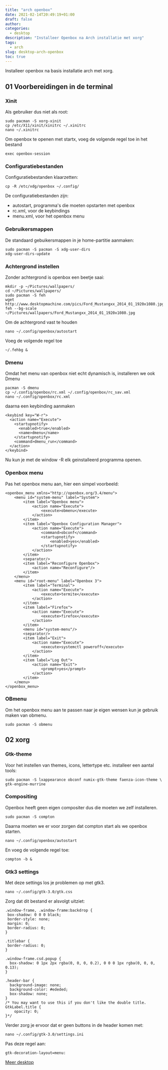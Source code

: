 ```yaml
---
title: "arch openbox"
date: 2021-02-14T20:49:19+01:00
draft: false
author:
categories:
  - desktop
description: "Installeer Openbox na Arch installatie met xorg"
tags:
  - arch
slug: desktop-arch-openbox
toc: true
---
```


Installeer openbox na basis installatie arch met xorg.

<!--more-->

## 01 Voorbereidingen in de terminal

### Xinit

Als gebruiker dus niet als root:

    sudo pacman -S xorg-xinit
    cp /etc/X11/xinit/xinitrc ~/.xinitrc
    nano ~/.xinitrc

Om openbox te openen met startx, voeg de volgende regel toe in het bestand

    exec openbox-session

### Configuratiebestanden

Configuratiebestanden klaarzetten:

    cp -R /etc/xdg/openbox ~/.config/

De configuratiebestanden zijn:

  * autostart, programma's die moeten opstarten met openbox
  * rc.xml, voor de keybindings
  * menu.xml, voor het openbox menu

### Gebruikersmappen

De standaard gebuikersmappen in je home-partitie aanmaken:

    sudo pacman -S pacman -S xdg-user-dirs
    xdg-user-dirs-update

### Achtergrond instellen

Zonder achtergrond is openbox een beetje saai:

    mkdir -p ~/Pictures/wallpapers/
    cd ~/Pictures/wallpapers/
    sudo pacman -S feh
    wget http://www.desktopmachine.com/pics/Ford_Mustangxx_2014_01_1920x1080.jpg
    feh --bg-scale ~/Pictures/wallpapers/Ford_Mustangxx_2014_01_1920x1080.jpg

Om de achtergrond vast te houden

    nano ~/.config/openbox/autostart

Voeg de volgende regel toe

    ~/.fehbg &

### Dmenu

Omdat het menu van openbox niet echt dynamisch is, installeren we ook Dmenu

    pacman -S dmenu
    cp ~/.config/openbox/rc.xml ~/.config/openbox/rc_sav.xml
    nano ~/.config/openbox/rc.xml

daarna een keybinding aanmaken

    <keybind key="W-r">
      <action name="Execute">
        <startupnotify>
          <enabled>true</enabled>
          <name>dmenu</name>
        </startupnotify>
        <command>dmenu_run</command>
      </action>
    </keybind>

Nu kun je met de window -R elk geinstalleerd programma openen.

### Openbox menu

Pas het openbox menu aan, hier een simpel voorbeeld:

    <openbox_menu xmlns="http://openbox.org/3.4/menu">
        <menu id="system-menu" label="System">
            <item label="Openbox menu">
                <action name="Execute">
                    <execute>obmenu</execute>
                </action>
            </item>
            <item label="Openbox Configuration Manager">
                <action name="Execute">
                    <command>obconf</command>
                    <startupnotify>
                        <enabled>yes</enabled>
                    </startupnotify>
                </action>
            </item>
            <separator/>
            <item label="Reconfigure Openbox">
                <action name="Reconfigure"/>
            </item>
        </menu>
        <menu id="root-menu" label="Openbox 3">
            <item label="Terminal">
                <action name="Execute">
                    <execute>termite</execute>
                </action>
            </item>
            <item label="Firefox">
                <action name="Execute">
                    <execute>firefox</execute>
                </action>
            </item>
            <menu id="system-menu"/>
            <separator/>
            <item label="Exit">
                <action name="Execute">
                    <execute>systemctl poweroff</execute>
                </action>
            </item>
            <item label="Log Out">
                <action name="Exit">
                    <prompt>yes</prompt>
                </action>
            </item>
        </menu>
    </openbox_menu>

### OBmenu

Om het openbox menu aan te passen naar je eigen wensen kun je gebruik maken van obmenu.

    sudo pacman -S obmenu

## 02 xorg

### Gtk-theme

Voor het instellen van themes, icons, lettertype etc. installeer een aantal tools:

    sudo pacman -S lxappearance obconf numix-gtk-theme faenza-icon-theme \
    gtk-engine-murrine

### Compositing

Openbox heeft geen eigen compositer dus die moeten we zelf installeren.

    sudo pacman -S compton

Daarna moeten we er voor zorgen dat compton start als we openbox starten.

    nano ~/.config/openbox/autostart

En voeg de volgende regel toe:

    compton -b &

### Gtk3 settings

Met deze settings los je problemen op met gtk3.

    nano ~/.config/gtk-3.0/gtk.css

Zorg dat dit bestand er alsvolgt uitziet:

    .window-frame, .window-frame:backdrop {
     box-shadow: 0 0 0 black;
     border-style: none;
     margin: 0;
     border-radius: 0;
    }

    .titlebar {
     border-radius: 0;
    }

    .window-frame.csd.popup {
      box-shadow: 0 1px 2px rgba(0, 0, 0, 0.2), 0 0 0 1px rgba(0, 0, 0, 0.13);
    }

    .header-bar {
      background-image: none;
      background-color: #ededed;
      box-shadow: none;
    }
    /* You may want to use this if you don't like the double title.
    GtkLabel.title {
        opacity: 0;
    }*/

Verder zorg je ervoor dat er geen buttons in de header komen met:

    nano ~/.config/gtk-3.0/settings.ini

Pas deze regel aan:

    gtk-decoration-layout=menu:

[Meer desktop](/categories/desktop)
